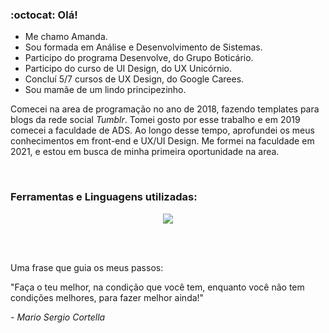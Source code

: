 ### :octocat: Olá!
* Me chamo Amanda.
* Sou formada em Análise e Desenvolvimento de Sistemas.
* Participo do programa Desenvolve, do Grupo Boticário.
* Participo do curso de UI Design, do UX Unicórnio.
* Concluí 5/7 cursos de UX Design, do Google Carees.
* Sou mamãe de um lindo principezinho.

<p>Comecei na area de programação no ano de 2018, fazendo templates para blogs da rede social <i>Tumblr</i>. Tomei gosto por esse trabalho e em 2019 comecei a faculdade de ADS. Ao longo desse tempo, aprofundei os meus conhecimentos em front-end e UX/UI Design. Me formei na faculdade em 2021, e estou em busca de minha primeira oportunidade na area.</p>

<br>

### Ferramentas e Linguagens utilizadas:
<p align="center">
  <a href="https://skillicons.dev">
    <img src="https://skillicons.dev/icons?i=js,html,css,typescript,react,git,nodejs,md,linux,figma" />
  </a>
</p>

<br><br>

<p>Uma frase que guia os meus passos:</p>
<p>"Faça o teu melhor, na condição que você tem, enquanto você não tem condições melhores, para fazer melhor ainda!"<p>
<i>- Mario Sergio Cortella</i>
